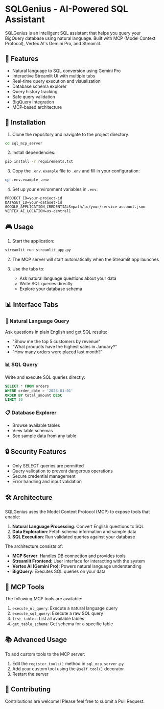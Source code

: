 # SQLGenius - AI-Powered SQL Assistant

SQLGenius is an intelligent SQL assistant that helps you query your BigQuery database using natural language. Built with MCP (Model Context Protocol), Vertex AI's Gemini Pro, and Streamlit.

## 🌟 Features

- Natural language to SQL conversion using Gemini Pro
- Interactive Streamlit UI with multiple tabs
- Real-time query execution and visualization
- Database schema explorer
- Query history tracking
- Safe query validation
- BigQuery integration
- MCP-based architecture

## 🚀 Installation

1. Clone the repository and navigate to the project directory:
```bash
cd sql_mcp_server
```

2. Install dependencies:
```bash
pip install -r requirements.txt
```

3. Copy the `.env.example` file to `.env` and fill in your configuration:
```bash
cp .env.example .env
```

4. Set up your environment variables in `.env`:
```
PROJECT_ID=your-project-id
DATASET_ID=your-dataset-id
GOOGLE_APPLICATION_CREDENTIALS=path/to/your/service-account.json
VERTEX_AI_LOCATION=us-central1
```

## 🎮 Usage

1. Start the application:
```bash
streamlit run streamlit_app.py
```

2. The MCP server will start automatically when the Streamlit app launches

3. Use the tabs to:
   - Ask natural language questions about your data
   - Write SQL queries directly
   - Explore your database schema

## 📊 Interface Tabs

### 💬 Natural Language Query
Ask questions in plain English and get SQL results:
- "Show me the top 5 customers by revenue"
- "What products have the highest sales in January?"
- "How many orders were placed last month?"

### 📊 SQL Query
Write and execute SQL queries directly:
```sql
SELECT * FROM orders 
WHERE order_date > '2023-01-01' 
ORDER BY total_amount DESC
LIMIT 10
```

### 📋 Database Explorer
- Browse available tables
- View table schemas
- See sample data from any table

## 🔒 Security Features

- Only SELECT queries are permitted
- Query validation to prevent dangerous operations
- Secure credential management
- Error handling and input validation

## 🛠️ Architecture

SQLGenius uses the Model Context Protocol (MCP) to expose tools that enable:

1. **Natural Language Processing**: Convert English questions to SQL
2. **Data Exploration**: Fetch schema information and sample data
3. **SQL Execution**: Run validated queries against your database

The architecture consists of:
- **MCP Server**: Handles DB connection and provides tools
- **Streamlit Frontend**: User interface for interacting with the system
- **Vertex AI (Gemini Pro)**: Powers natural language understanding
- **BigQuery**: Executes SQL queries on your data

## 📝 MCP Tools

The following MCP tools are available:

1. `execute_nl_query`: Execute a natural language query
2. `execute_sql_query`: Execute a raw SQL query
3. `list_tables`: List all available tables
4. `get_table_schema`: Get schema for a specific table

## 📚 Advanced Usage

To add custom tools to the MCP server:

1. Edit the `register_tools()` method in `sql_mcp_server.py`
2. Add your custom tool using the `@self.tool()` decorator
3. Restart the server

## 🤝 Contributing

Contributions are welcome! Please feel free to submit a Pull Request.
